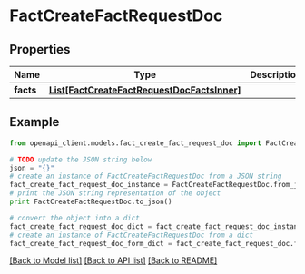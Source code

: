# FactCreateFactRequestDoc


## Properties
Name | Type | Description | Notes
------------ | ------------- | ------------- | -------------
**facts** | [**List[FactCreateFactRequestDocFactsInner]**](FactCreateFactRequestDocFactsInner.md) |  | [optional] 

## Example

```python
from openapi_client.models.fact_create_fact_request_doc import FactCreateFactRequestDoc

# TODO update the JSON string below
json = "{}"
# create an instance of FactCreateFactRequestDoc from a JSON string
fact_create_fact_request_doc_instance = FactCreateFactRequestDoc.from_json(json)
# print the JSON string representation of the object
print FactCreateFactRequestDoc.to_json()

# convert the object into a dict
fact_create_fact_request_doc_dict = fact_create_fact_request_doc_instance.to_dict()
# create an instance of FactCreateFactRequestDoc from a dict
fact_create_fact_request_doc_form_dict = fact_create_fact_request_doc.from_dict(fact_create_fact_request_doc_dict)
```
[[Back to Model list]](../README.md#documentation-for-models) [[Back to API list]](../README.md#documentation-for-api-endpoints) [[Back to README]](../README.md)


